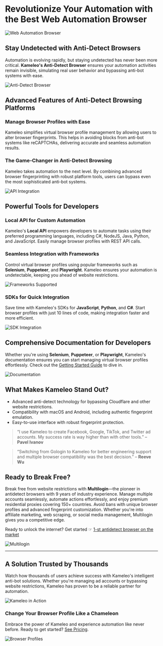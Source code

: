 # Revolutionize Your Automation with the Best Web Automation Browser

![Web Automation Browser](https://cdn.prod.website-files.com/66f97d3f59926521fc448e11/6700ea0ce3174adf8d525d81_hero_image_01.svg)

## Stay Undetected with Anti-Detect Browsers

Automation is evolving rapidly, but staying undetected has never been more critical. **Kameleo's Anti-Detect Browser** ensures your automation activities remain invisible, simulating real user behavior and bypassing anti-bot systems with ease.

![Anti-Detect Browser](https://cdn.prod.website-files.com/66f97d3f59926521fc448e11/66fa86a9b662efe57551886a_leaves_01.svg)

## Advanced Features of Anti-Detect Browsing Platforms

### Manage Browser Profiles with Ease

Kameleo simplifies virtual browser profile management by allowing users to alter browser fingerprints. This helps in avoiding blocks from anti-bot systems like reCAPTCHAs, delivering accurate and seamless automation results.

### The Game-Changer in Anti-Detect Browsing

Kameleo takes automation to the next level. By combining advanced browser fingerprinting with robust platform tools, users can bypass even the most sophisticated anti-bot systems.

![API Integration](https://cdn.prod.website-files.com/66f97d3f59926521fc448e11/6700ed48f1eba982a6b54331_APi.svg)

## Powerful Tools for Developers

### Local API for Custom Automation

Kameleo's **Local API** empowers developers to automate tasks using their preferred programming languages, including C#, NodeJS, Java, Python, and JavaScript. Easily manage browser profiles with REST API calls.

### Seamless Integration with Frameworks

Control virtual browser profiles using popular frameworks such as **Selenium**, **Puppeteer**, and **Playwright**. Kameleo ensures your automation is undetectable, keeping you ahead of website restrictions.

![Frameworks Supported](https://cdn.prod.website-files.com/66f97d3f59926521fc448e11/670791d7e0f180652a3b220f_Kameleo_framework.jpg)

### SDKs for Quick Integration

Save time with Kameleo's SDKs for **JavaScript**, **Python**, and **C#**. Start browser profiles with just 10 lines of code, making integration faster and more efficient.

![SDK Integration](https://cdn.prod.website-files.com/66f97d3f59926521fc448e11/672bd8ff8563db148db74c5c_dotnet_javascript_python_sdk.png)

## Comprehensive Documentation for Developers

Whether you're using **Selenium**, **Puppeteer**, or **Playwright**, Kameleo's documentation ensures you can start managing virtual browser profiles effortlessly. Check out the [Getting Started Guide](https://help.kameleo.io/hc/en-us/articles/4418166326417-Getting-started-with-Kameleo-Automation) to dive in.

![Documentation](https://cdn.prod.website-files.com/66f97d3f59926521fc448e11/672bd8679562b0f9517d378f_documentation.png)

## What Makes Kameleo Stand Out?

- Advanced anti-detect technology for bypassing Cloudflare and other website restrictions.
- Compatibility with macOS and Android, including authentic fingerprint emulation.
- Easy-to-use interface with robust fingerprint protection.

> “I use Kameleo to create Facebook, Google, TikTok, and Twitter ad accounts. My success rate is way higher than with other tools.” – **Pavel Ivanov**

> “Switching from Gologin to Kameleo for better engineering support and multiple browser compatibility was the best decision.” – **Reeve Wu**

## Ready to Break Free?

Break free from website restrictions with **Multilogin**—the pioneer in antidetect browsers with 9 years of industry experience. Manage multiple accounts seamlessly, automate actions effortlessly, and enjoy premium residential proxies covering 150+ countries. Avoid bans with unique browser profiles and advanced fingerprint customization. Whether you're into affiliate marketing, web scraping, or social media management, Multilogin gives you a competitive edge.

Ready to unlock the internet? Get started ☞ [1-st antidetect browser on the market](https://bit.ly/multIlogin)

![Multilogin](https://cdn.prod.website-files.com/66f97d3f59926521fc448e11/66fabc743be7a063a80bfddb_leaves_rock_02.svg)

---

## A Solution Trusted by Thousands

Watch how thousands of users achieve success with Kameleo's intelligent anti-bot solutions. Whether you're managing ad accounts or bypassing website restrictions, Kameleo has proven to be a reliable partner for automation.

![Kameleo in Action](https://cdn.prod.website-files.com/66f97d3f59926521fc448e11/6729e19f133bcca185a016f2_kameleo_video_thumb.svg)

### Change Your Browser Profile Like a Chameleon

Embrace the power of Kameleo and experience automation like never before. Ready to get started? [See Pricing](https://kameleo.io/pricing).

![Browser Profiles](https://cdn.prod.website-files.com/66f97d3f59926521fc448e11/67017356a97fb0f61e819842_change_your_profile_image_01.svg)
